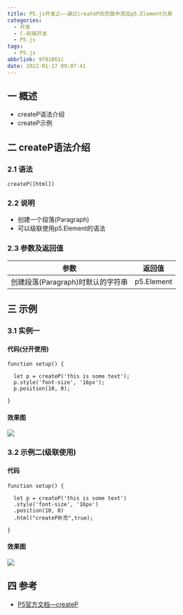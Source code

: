 ```yaml
---
title: P5.js开发之——通过createP向页面中添加p5.Element元素
categories:
  - 开发
  - C-前端开发
  - P5.js
tags:
  - P5.js
abbrlink: 9f81061c
date: 2022-01-17 09:07:41
---
```

## 一 概述

* createP语法介绍
* createP示例

<!--more-->

## 二 createP语法介绍

### 2.1 语法

```
createP([html])
```

### 2.2 说明

* 创建一个段落(Paragraph)
* 可以级联使用p5.Element的语法

### 2.3 参数及返回值

|               参数                |   返回值   |
| :-------------------------------: | :--------: |
| 创建段落(Paragraph)时默认的字符串 | p5.Element |

## 三 示例

### 3.1 实例一

#### 代码(分开使用)

```
function setup() {

  let p = createP('this is some text');
  p.style('font-size', '16px');
  p.position(10, 0);

}
```

#### 效果图
![][1]

### 3.2 示例二(级联使用)

#### 代码

```
function setup() {

  let p = createP('this is some text')
  .style('font-size', '16px')
  .position(10, 0)
  .html("createP补充",true);

}
```

#### 效果图
![][2]



## 四 参考

* [P5官方文档—createP](https://p5js.org/zh-Hans/reference/#/p5/createP)



[1]:https://jsd.onmicrosoft.cn/gh/PGzxc/CDN/blog-p5js/p5js-createp-sample1.png
[2]:https://jsd.onmicrosoft.cn/gh/PGzxc/CDN/blog-p5js/p5js-createp-sample2.png